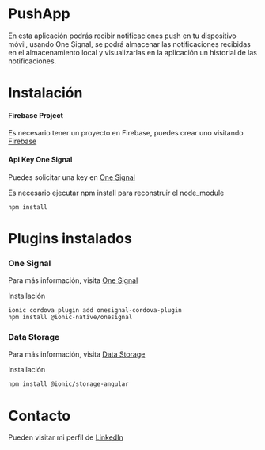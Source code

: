 # PushApp

En esta aplicación podrás recibir notificaciones push en tu dispositivo móvil, usando One Signal, se podrá almacenar las notificaciones recibidas en el almacenamiento local y visualizarlas en la aplicación un historial de las notificaciones.

# Instalación

#### Firebase Project

Es necesario tener un proyecto en Firebase, puedes crear uno visitando [Firebase](https://firebase.google.com/)

#### Api Key One Signal

Puedes solicitar una key en [One Signal](https://app.onesignal.com)

Es necesario ejecutar npm install para reconstruir el node_module

```
npm install
```

# Plugins instalados

### One Signal
Para más información, visita [One Signal](https://ionicframework.com/docs/native/onesignal)

Installación
```
ionic cordova plugin add onesignal-cordova-plugin
npm install @ionic-native/onesignal
```

### Data Storage
Para más información, visita [Data Storage](https://github.com/ionic-team/ionic-storage)

Installación
```
npm install @ionic/storage-angular
```

# Contacto
Pueden visitar mi perfil de [LinkedIn](https://www.linkedin.com/in/angel-antonio-barco-alfaro-b36b6316a/)